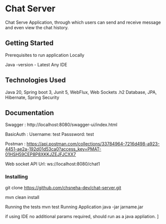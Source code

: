 # Chat Server
Chat Serve Application, through which users can send and receive message and even view the chat history.

## Getting Started

Prerequisites to run application Locally

Java -version - Latest
Any IDE

## Technologies Used

Java 20, Spring boot 3, Junit 5, WebFlux, Web Sockets
.h2 Database, JPA, Hibernate, Spring Security

## Documentation


Swagger   : http://localhost:8080/swagger-ui/index.html

BasicAuth : Username: test   Passsword: test

Postman   : https://api.postman.com/collections/33784964-7216d498-a923-4451-ae2a-192d01d53ca0?access_key=PMAT-01HSH59CEP8P8XKKJZEJFJCXX7

Web socket API Url:   ws://localhost:8080/chat1

### Installing

git clone https://github.com/chsneha-dev/chat-server.git

mvn clean install

Running the tests 
mvn test
Running Application
java -jar jarname.jar

if using IDE no additional params required, should run as a java appliation.
]